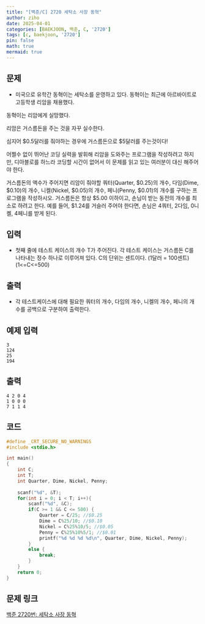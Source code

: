 ```yaml
---
title: "[백준/C] 2720 세탁소 사장 동혁"
author: ziho
date: 2025-04-01
categories: [BAEKJOON, 백준, C, '2720']
tags: [c, baekjoon, '2720']
pin: false
math: true
mermaid: true
---
```

## 문제
- 미국으로 유학간 동혁이는 세탁소를 운영하고 있다. 동혁이는 최근에 아르바이트로 고등학생 리암을 채용했다.

동혁이는 리암에게 실망했다.

리암은 거스름돈을 주는 것을 자꾸 실수한다.

심지어 $0.5달러를 줘야하는 경우에 거스름돈으로 $5달러를 주는것이다!

어쩔수 없이 뛰어난 코딩 실력을 발휘해 리암을 도와주는 프로그램을 작성하려고 하지만, 디아블로를 하느라 코딩할 시간이 없어서 이 문제를 읽고 있는 여러분이 대신 해주어야 한다.

거스름돈의 액수가 주어지면 리암이 줘야할 쿼터(Quarter, $0.25)의 개수, 다임(Dime, $0.10)의 개수, 니켈(Nickel, $0.05)의 개수, 페니(Penny, $0.01)의 개수를 구하는 프로그램을 작성하시오. 거스름돈은 항상 $5.00 이하이고, 손님이 받는 동전의 개수를 최소로 하려고 한다. 예를 들어, $1.24를 거슬러 주어야 한다면, 손님은 4쿼터, 2다임, 0니켈, 4페니를 받게 된다.

## 입력
- 첫째 줄에 테스트 케이스의 개수 T가 주어진다. 각 테스트 케이스는 거스름돈 C를 나타내는 정수 하나로 이루어져 있다. C의 단위는 센트이다. (1달러 = 100센트) (1<=C<=500)
## 출력
- 각 테스트케이스에 대해 필요한 쿼터의 개수, 다임의 개수, 니켈의 개수, 페니의 개수를 공백으로 구분하여 출력한다.
## 예제 입력
```
3
124
25
194
```
## 출력
```
4 2 0 4
1 0 0 0
7 1 1 4
```
## 코드

```c
#define _CRT_SECURE_NO_WARNINGS
#include <stdio.h>

int main()
{
    int C;
    int T;
    int Quarter, Dime, Nickel, Penny;
    
    scanf("%d", &T);
    for(int i = 0; i < T; i++){
        scanf("%d", &C);
        if(C >= 1 && C <= 500) {
            Quarter = C/25; //$0.25
            Dime = C%25/10; //$0.10
            Nickel = C%25%10/5; //$0.05
            Penny = C%25%10%5/1; //$0.01
            printf("%d %d %d %d\n", Quarter, Dime, Nickel, Penny);
        }
        else {
            break;
        }
    }
    return 0;
}
```
## 문제 링크
[백준 2720번: 세탁소 사장 동혁](https://www.acmicpc.net/problem/2720)